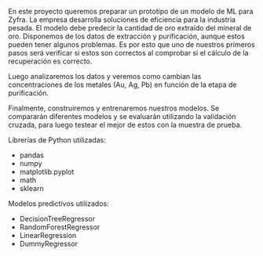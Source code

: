 En este proyecto queremos preparar un prototipo de un modelo de ML para Zyfra. La empresa desarrolla soluciones de eficiencia para la industria pesada. El modelo debe predecir la cantidad de oro extraído del mineral de oro. Disponemos de los datos de extracción y purificación, aunque estos pueden tener algunos problemas. Es por esto que uno de nuestros primeros pasos será verificar si estos son correctos al comprobar si el cálculo de la recuperación es correcto.

Luego analizaremos los datos y veremos como cambian las concentraciones de los metales (Au, Ag, Pb) en función de la etapa de purificación.

Finalmente, construiremos y entrenaremos nuestros modelos. Se compararán diferentes modelos y se evaluarán utilizando la validación cruzada, para luego testear el mejor de estos con la muestra de prueba.

Librerías de Python utilizadas:
- pandas
- numpy
- matplotlib.pyplot
- math
- sklearn

Modelos predictivos utilizados:
- DecisionTreeRegressor
- RandomForestRegressor
- LinearRegression
- DummyRegressor
